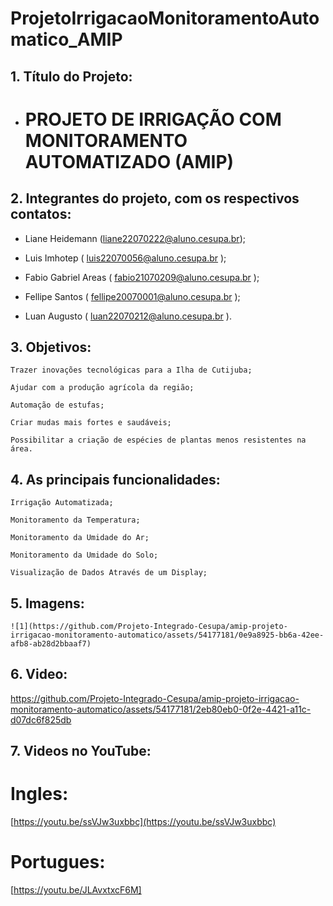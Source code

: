 # ProjetoIrrigacaoMonitoramentoAutomatico_AMIP

## 1. Título do Projeto: 
   
* # PROJETO DE IRRIGAÇÃO COM MONITORAMENTO AUTOMATIZADO (AMIP)
 
 
## 2. Integrantes do projeto, com os respectivos contatos:  

* Liane Heidemann (liane22070222@aluno.cesupa.br);   
    
* Luis Imhotep ( luis22070056@aluno.cesupa.br );
       
* Fabio Gabriel Areas  ( fabio21070209@aluno.cesupa.br );
    
* Fellipe Santos ( fellipe20070001@aluno.cesupa.br );
    
* Luan Augusto ( luan22070212@aluno.cesupa.br ).
    
    
## 3. Objetivos: 

    Trazer inovações tecnológicas para a Ilha de Cutijuba;
    
    Ajudar com a produção agrícola da região;
    
    Automação de estufas;
    
    Criar mudas mais fortes e saudáveis;
    
    Possibilitar a criação de espécies de plantas menos resistentes na área.
 
  
## 4. As principais funcionalidades: 

    Irrigação Automatizada;
    
    Monitoramento da Temperatura;
    
    Monitoramento da Umidade do Ar;
    
    Monitoramento da Umidade do Solo;
    
    Visualização de Dados Através de um Display;
    

## 5. Imagens:


    ![1](https://github.com/Projeto-Integrado-Cesupa/amip-projeto-irrigacao-monitoramento-automatico/assets/54177181/0e9a8925-bb6a-42ee-afb8-ab28d2bbaaf7)

 
   
## 6. Video:
  

https://github.com/Projeto-Integrado-Cesupa/amip-projeto-irrigacao-monitoramento-automatico/assets/54177181/2eb80eb0-0f2e-4421-a11c-d07dc6f825db

## 7. Videos no YouTube:

   # Ingles:
   [https://youtu.be/ssVJw3uxbbc](https://youtu.be/ssVJw3uxbbc)
   
   # Portugues:
   [https://youtu.be/JLAvxtxcF6M]


